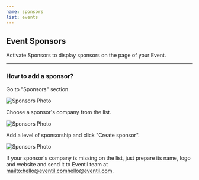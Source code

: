 ```yaml
---
name: sponsors
list: events
---
```

<section>

## Event Sponsors

Activate Sponsors to display sponsors on the page of your Event.

---

### How to add a sponsor?

Go to "Sponsors" section.

![Sponsors Photo](/images/spo.png)

Choose a sponsor's company from the list.

![Sponsors Photo](/images/company.png)

Add a level of sponsorship and click "Create sponsor".

![Sponsors Photo](/images/levels.png)

If your sponsor's company is missing on the list, just prepare its name, logo and website and send it to Eventil team at <mailto:hello@eventil.com><hello@eventil.com>.
</section>
